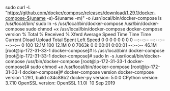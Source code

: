sudo curl -L "https://github.com/docker/compose/releases/download/1.29.1/docker-compose-$(uname -s)-$(uname -m)" -o /usr/local/bin/docker-compose
ls /usr/local/bin/
sudo ln -s /usr/local/bin/docker-compose /usr/bin/docker-compose
sudo chmod +x /usr/local/bin/docker-compose
docker-compose version  % Total    % Received % Xferd  Average Speed   Time    Time     Time  Current
                                 Dload  Upload   Total   Spent    Left  Speed
  0     0    0     0    0     0      0      0 --:--:-- --:--:-- --:--:--     0
100 12.1M  100 12.1M    0     0  7063k      0  0:00:01  0:00:01 --:--:-- 46.1M
[root@ip-172-31-33-1 docker-compose]# ls /usr/local/bin/
docker-compose
[root@ip-172-31-33-1 docker-compose]# sudo ln -s /usr/local/bin/docker-compose /usr/bin/docker-compose
[root@ip-172-31-33-1 docker-compose]# sudo chmod +x /usr/local/bin/docker-compose
[root@ip-172-31-33-1 docker-compose]# docker-compose version
docker-compose version 1.29.1, build c34c88b2
docker-py version: 5.0.0
CPython version: 3.7.10
OpenSSL version: OpenSSL 1.1.0l  10 Sep 2019
                                 
                                 
